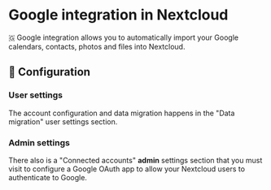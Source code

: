 # Google integration in Nextcloud

🇬 Google integration allows you to automatically import your Google calendars, contacts, photos and files into Nextcloud.

## 🔧 Configuration

### User settings

The account configuration and data migration happens in the "Data migration" user settings section.

### Admin settings

There also is a "Connected accounts" **admin** settings section that you must visit to configure a Google OAuth app to allow your Nextcloud users to authenticate to Google.

